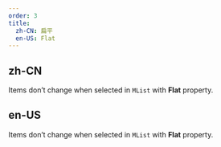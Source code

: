 ```yaml
---
order: 3
title:
  zh-CN: 扁平
  en-US: Flat
---
```


## zh-CN

Items don’t change when selected in `MList` with **Flat** property.

## en-US

Items don’t change when selected in `MList` with **Flat** property.
